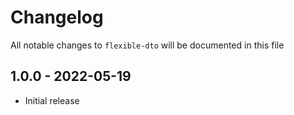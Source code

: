 # Changelog

All notable changes to `flexible-dto` will be documented in this file

## 1.0.0 - 2022-05-19

- Initial release